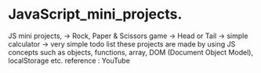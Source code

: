 # JavaScript_mini_projects.
JS mini projects,
-> Rock, Paper & Scissors game
-> Head or Tail
-> simple calculator
-> very simple todo list
these projects are made by using JS concepts such as objects, functions, array, DOM (Document Object Model), localStorage etc.
reference : YouTube
